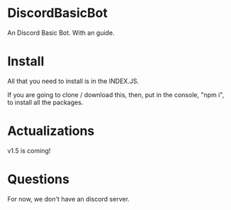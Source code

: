 # DiscordBasicBot
An Discord Basic Bot. With an guide.

# Install

All that you need to install is in the INDEX.JS. 

If you are going to clone / download this, then, put in the console, "npm i", to install all the packages.


# Actualizations

v1.5 is coming!

# Questions

For now, we don't have an discord server.

